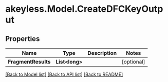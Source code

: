 # akeyless.Model.CreateDFCKeyOutput

## Properties

Name | Type | Description | Notes
------------ | ------------- | ------------- | -------------
**FragmentResults** | **List&lt;long&gt;** |  | [optional] 

[[Back to Model list]](../README.md#documentation-for-models) [[Back to API list]](../README.md#documentation-for-api-endpoints) [[Back to README]](../README.md)

